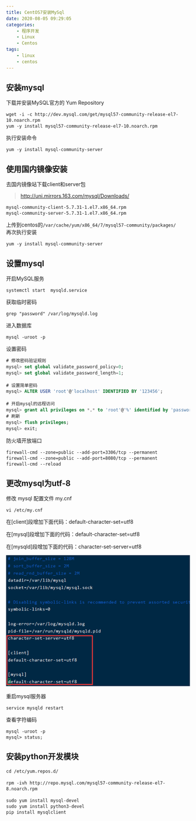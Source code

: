 ```yaml
---
title: CentOS7安装MySql
date: 2020-08-05 09:29:05
categories: 
    - 程序开发
    - Linux
    - Centos
tags: 
    - linux
    - centos
---
```


## 安装mysql
下载并安装MySQL官方的 Yum Repository
```
wget -i -c http://dev.mysql.com/get/mysql57-community-release-el7-10.noarch.rpm
yum -y install mysql57-community-release-el7-10.noarch.rpm
```
执行安装命令
```
yum -y install mysql-community-server
```

<!-- more -->

## 使用国内镜像安装

去国内镜像站下载client和server包
> <http://uni.mirrors.163.com/mysql/Downloads/>
```
mysql-community-client-5.7.31-1.el7.x86_64.rpm
mysql-community-server-5.7.31-1.el7.x86_64.rpm
```

上传到centos的`/var/cache/yum/x86_64/7/mysql57-community/packages/`  
再次执行安装
```
yum -y install mysql-community-server
```

## 设置mysql

开启MySQL服务
```
systemctl start  mysqld.service
```

获取临时密码
```
grep "password" /var/log/mysqld.log
```

进入数据库
```
mysql -uroot -p
```

设置密码
```sql
# 修改密码验证规则
mysql> set global validate_password_policy=0;
mysql> set global validate_password_length=1;

# 设置简单密码
mysql> ALTER USER 'root'@'localhost' IDENTIFIED BY '123456';

# 开启mysql的远程访问
mysql> grant all privileges on *.* to 'root'@'%' identified by 'password' with grant option;
# 刷新
mysql> flush privileges;
mysql> exit;
```

防火墙开放端口
```
firewall-cmd --zone=public --add-port=3306/tcp --permanent
firewall-cmd --zone=public --add-port=8080/tcp --permanent
firewall-cmd --reload
```

## 更改mysql为utf-8
修改 mysql 配置文件 my.cnf
```
vi /etc/my.cnf
```
在[client]段增加下面代码：default-character-set=utf8

在[mysql]段增加下面的代码：default-character-set=utf8

在[mysqld]段增加下面的代码：character-set-server=utf8

![](CentOS7安装MySql/3341.png)

重启mysql服务器
```
service mysqld restart
```

查看字符编码
```
mysql -uroot -p
mysql> status;
```

## 安装python开发模块

```
cd /etc/yum.repos.d/

rpm -ivh http://repo.mysql.com/mysql57-community-release-el7-8.noarch.rpm

sudo yum install mysql-devel
sudo yum install python3-devel
pip install mysqlclient
```